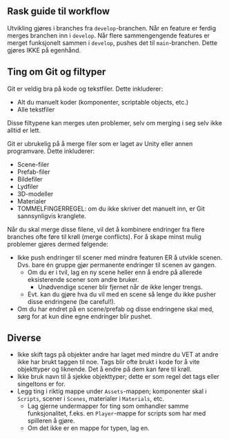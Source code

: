 ## Rask guide til workflow
Utvikling gjøres i branches fra `develop`-branchen. Når en feature er ferdig merges branchen inn i `develop`.
Når flere sammengengende features er merget funksjonelt sammen i `develop`, pushes det til `main`-branchen. Dette gjøres
IKKE på egenhånd.


## Ting om Git og filtyper
Git er veldig bra på kode og tekstfiler. Dette inkluderer:
* Alt du manuelt koder (komponenter, scriptable objects, etc.)
* Alle tekstfiler

Disse filtypene kan merges uten problemer, selv om merging i seg selv ikke alltid er lett.

Git er ubrukelig på å merge filer som er laget av Unity eller annen programvare. Dette inkluderer:
* Scene-filer
* Prefab-filer
* Bildefiler
* Lydfiler
* 3D-modeller
* Materialer
* TOMMELFINGERREGEL: om du ikke skriver det manuelt inn, er Git sannsynligvis kranglete.

Når du skal merge disse filene, vil det å kombinere endringer fra flere branches ofte føre til krøll (merge conflicts).
For å skape minst mulig problemer gjøres dermed følgende:
* Ikke push endringer til scener med mindre featuren ER å utvikle scenen. Dvs. bare én gruppe gjør
  permanente endringer til scenen av gangen.
    - Om du er i tvil, lag en ny scene heller enn å endre på allerede eksisterende scener som andre bruker.
        - Unødvendige scener blir fjernet når de ikke lenger trengs.
    - Evt. kan du gjøre hva du vil med en scene så lenge du ikke pusher disse endringene (be careful!).
* Om du har endret på en scene/prefab og disse endringene skal med, sørg for at kun dine egne endringer blir pushet.


## Diverse
* Ikke skift tags på objekter andre har laget med mindre du VET at andre ikke har brukt taggen til noe. Tags blir
ofte brukt i kode for å vite objekttyper og liknende. Det å endre på dem kan føre til krøll.
* Ikke bruk navn til å sjekke objekttyper; dette er som regel det tags eller singeltons er for.
* Legg ting i riktig mappe under `Assets`-mappen; komponenter skal i `Scripts`, scener i `Scenes`, materialer i `Materials`, etc.
    - Lag gjerne undermapper for ting som omhandler samme funksjonalitet, f.eks. en `Player`-mappe
      for scripts som har med spilleren å gjøre.
    - Om det ikke er en mappe for typen, lag en.

